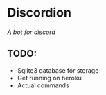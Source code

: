 # Discordion
*A bot for discord*

## TODO:
* Sqlite3 database for storage
* Get running on heroku
* Actual commands